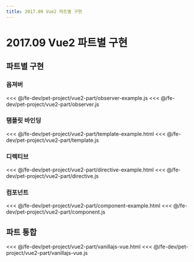 ```yaml
---
title: 2017.09 Vue2 파트별 구현
---
```

# 2017.09 Vue2 파트별 구현

## 파트별 구현
### 옵져버
<<< @/fe-dev/pet-project/vue2-part/observer-example.js
<<< @/fe-dev/pet-project/vue2-part/observer.js

### 탬플릿 바인딩
<<< @/fe-dev/pet-project/vue2-part/template-example.html
<<< @/fe-dev/pet-project/vue2-part/template.js

### 디렉티브
<<< @/fe-dev/pet-project/vue2-part/directive-example.html
<<< @/fe-dev/pet-project/vue2-part/directive.js

### 컴포넌트
<<< @/fe-dev/pet-project/vue2-part/component-example.html
<<< @/fe-dev/pet-project/vue2-part/component.js

## 파트 통합
<<< @/fe-dev/pet-project/vue2-part/vanillajs-vue.html
<<< @/fe-dev/pet-project/vue2-part/vanillajs-vue.js
